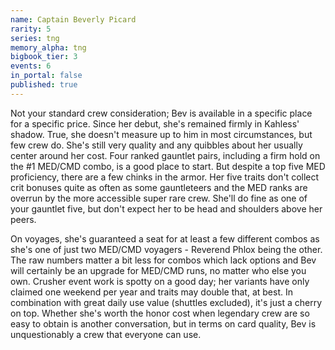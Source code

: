```yaml
---
name: Captain Beverly Picard
rarity: 5
series: tng
memory_alpha: tng
bigbook_tier: 3
events: 6
in_portal: false
published: true
---
```


Not your standard crew consideration; Bev is available in a specific place for a specific price. Since her debut, she's remained firmly in Kahless' shadow. True, she doesn't measure up to him in most circumstances, but few crew do. She's still very quality and any quibbles about her usually center around her cost. Four ranked gauntlet pairs, including a firm hold on the #1 MED/CMD combo, is a good place to start. But despite a top five MED proficiency, there are a few chinks in the armor. Her five traits don't collect crit bonuses quite as often as some gauntleteers and the MED ranks are overrun by the more accessible super rare crew. She'll do fine as one of your gauntlet five, but don't expect her to be head and shoulders above her peers.


On voyages, she's guaranteed a seat for at least a few different combos as she's one of just two MED/CMD voyagers - Reverend Phlox being the other. The raw numbers matter a bit less for combos which lack options and Bev will certainly be an upgrade for MED/CMD runs, no matter who else you own. Crusher event work is spotty on a good day; her variants have only claimed one weekend per year and traits may double that, at best. In combination with great daily use value (shuttles excluded), it's just a cherry on top. Whether she's worth the honor cost when legendary crew are so easy to obtain is another conversation, but in terms on card quality, Bev is unquestionably a crew that everyone can use.
